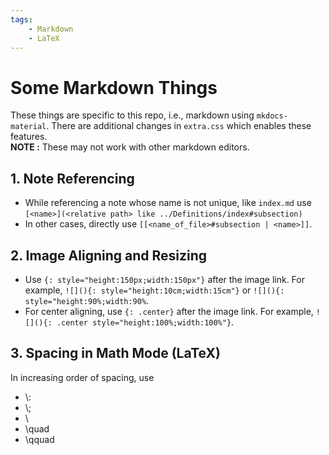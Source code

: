 ```yaml
---
tags:
    - Markdown
    - LaTeX
---
```

# Some Markdown Things

These things are specific to this repo, i.e., markdown using `mkdocs-material`. There are additional changes in `extra.css` which enables these features.  
**NOTE :** These may not work with other markdown editors.

## 1. Note Referencing

- While referencing a note whose name is not unique, like `index.md` use `[<name>](<relative path> like ../Definitions/index#subsection)`
- In other cases, directly use `[[<name_of_file>#subsection | <name>]]`.

## 2. Image Aligning and Resizing

- Use `{: style="height:150px;width:150px"}` after the image link. For example, `![](){: style="height:10cm;width:15cm"}` or `![](){: style="height:90%;width:90%`.
- For center aligning, use `{: .center}` after the image link. For example, `![](){: .center style="height:100%;width:100%"}`.

## 3. Spacing in Math Mode (LaTeX)

In increasing order of spacing, use 

- \\: 
- \\;
- \\
- \quad
- \qquad
